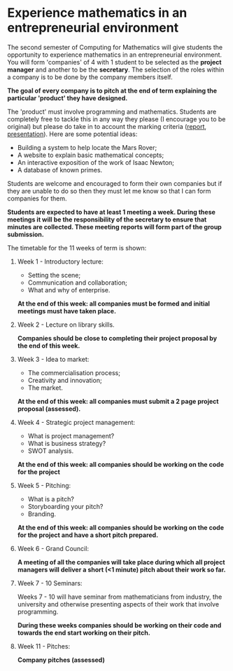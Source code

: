 # Experience mathematics in an entrepreneurial environment

The second semester of Computing for Mathematics will give students the opportunity to experience mathematics in an entrepreneurial environment. You will form 'companies' of 4 with 1 student to be selected as the **project manager** and another to be the **secretary**. The selection of the roles within a company is to be done by the company members itself.

**The goal of every company is to pitch at the end of term explaining the particular 'product' they have designed.**

The 'product' must involve programming and mathematics. Students are completely free to tackle this in any way they please (I encourage you to be original) but please do take in to account the marking criteria ([report](./project_report_criteria_ma1003.pdf), [presentation](./presentation_criteria_ma1003.pdf)). Here are some potential ideas:

- Building a system to help locate the Mars Rover;
- A website to explain basic mathematical concepts;
- An interactive exposition of the work of Isaac Newton;
- A database of known primes.

Students are welcome and encouraged to form their own companies but if they are unable to do so then they must let me know so that I can form companies for them.

**Students are expected to have at least 1 meeting a week. During these meetings it will be the responsibility of the secretary to ensure that minutes are collected. These meeting reports will form part of the group submission.**

The timetable for the 11 weeks of term is shown:

1. Week 1 - Introductory lecture:

    - Setting the scene;
    - Communication and collaboration;
    - What and why of enterprise.

    **At the end of this week: all companies must be formed and initial meetings must have taken place.**

2. Week 2 - Lecture on library skills.

    **Companies should be close to completing their project proposal by the end of this week.**

3. Week 3 - Idea to market:

    - The commercialisation process;
    - Creativity and innovation;
    - The market.

    **At the end of this week: all companies must submit a 2 page project proposal (assessed).**

4. Week 4 - Strategic project management:

    - What is project management?
    - What is business strategy?
    - SWOT analysis.

    **At the end of this week: all companies should be working on the code for the project**

5. Week 5 - Pitching:

    - What is a pitch?
    - Storyboarding your pitch?
    - Branding.

    **At the end of this week: all companies should be working on the code for the project and have a short pitch prepared.**

6. Week 6 - Grand Council:

    **A meeting of all the companies will take place during which all project managers will deliver a short (<1 minute) pitch about their work so far.**

7. Week 7 - 10 Seminars:

    Weeks 7 - 10 will have seminar from mathematicians from industry, the university and otherwise presenting aspects of their work that involve programming.

    **During these weeks companies should be working on their code and towards the end start working on their pitch.**

8. Week 11 - Pitches:

    **Company pitches (assessed)**

